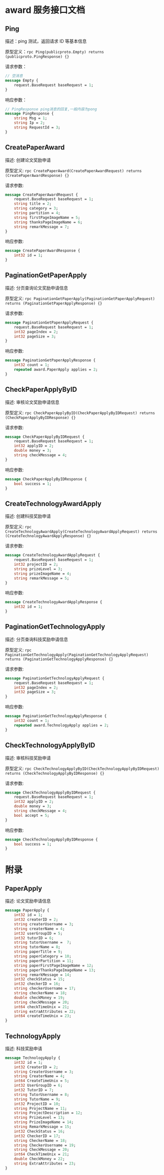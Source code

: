 # award 服务接口文档

## Ping

描述：ping 测试，返回请求 ID 等基本信息

原型定义：`rpc Ping(publicproto.Empty) returns (publicproto.PingResponse) {}`

请求参数：

```protobuf
// 空消息
message Empty {
    request.BaseRequest baseRequest = 1;
}
```

响应参数：

```protobuf
// PingResponse ping消息的回复,一般内容为pong
message PingResponse {
    string Msg = 1;
    string Ip = 2;
    string RequestId = 3;
}
```

## CreatePaperAward

描述: 创建论文奖励申请

原型定义: `rpc CreatePaperAward(CreatePaperAwardRequest) returns (CreatePaperAwardResponse) {}`

请求参数:

```protobuf
message CreatePaperAwardRequest {
    request.BaseRequest baseRequest = 1;
    string title = 2;
    string category = 3;
    string partition = 4;
    string firstPageImageName = 5;
    string thanksPageImageName = 6;
    string remarkMessage = 7;
}
```

响应参数:

```protobuf
message CreatePaperAwardResponse {
    int32 id = 1;
}
```

## PaginationGetPaperApply

描述: 分页查询论文奖励申请信息

原型定义: `rpc PaginationGetPaperApply(PaginationGetPaperApplyRequest) returns (PaginationGetPaperApplyResponse) {}`

请求参数:

```protobuf
message PaginationGetPaperApplyRequest {
    request.BaseRequest baseRequest = 1;
    int32 pageIndex = 2;
    int32 pageSize = 3;
}
```

响应参数:

```protobuf
message PaginationGetPaperApplyResponse {
    int32 count = 1;
    repeated award.PaperApply applies = 2;
}
```

## CheckPaperApplyByID

描述: 审核论文奖励申请信息

原型定义: `rpc CheckPaperApplyByID(CheckPaperApplyByIDRequest) returns (CheckPaperApplyByIDResponse) {}`

请求参数:

```protobuf
message CheckPaperApplyByIDRequest {
    request.BaseRequest baseRequest = 1;
    int32 applyID = 2;
    double money = 3;
    string checkMessage = 4;
}
```

响应参数:

```protobuf
message CheckPaperApplyByIDResponse {
    bool success = 1;
}
```

## CreateTechnologyAwardApply

描述: 创建科技奖励申请

原型定义: `rpc CreateTechnologyAwardApply(CreateTechnologyAwardApplyRequest) returns (CreateTechnologyAwardApplyResponse) {}`

请求参数:

```protobuf
message CreateTechnologyAwardApplyRequest {
    request.BaseRequest baseRequest = 1;
    int32 projectID = 2;
    string prizeLevel = 3;
    string prizeImageName = 4;
    string remarkMessage = 5;
}
```

响应参数:

```protobuf
message CreateTechnologyAwardApplyResponse {
    int32 id = 1;
}
```

## PaginationGetTechnologyApply

描述: 分页查询科技奖励申请信息

原型定义: `rpc PaginationGetTechnologyApply(PaginationGetTechnologyApplyRequest) returns (PaginationGetTechnologyApplyResponse) {}`

请求参数:

```protobuf
message PaginationGetTechnologyApplyRequest {
    request.BaseRequest baseRequest = 1;
    int32 pageIndex = 2;
    int32 pageSize = 3;
}
```

响应参数:

```protobuf
message PaginationGetTechnologyApplyResponse {
    int32 count = 1;
    repeated award.TechnologyApply applies = 2;
}
```

## CheckTechnologyApplyByID

描述: 审核科技奖励申请

原型定义: `rpc CheckTechnologyApplyByID(CheckTechnologyApplyByIDRequest) returns (CheckTechnologyApplyByIDResponse) {}`

请求参数:

```protobuf
message CheckTechnologyApplyByIDRequest {
    request.BaseRequest baseRequest = 1;
    int32 applyID = 2;
    double money = 3;
    string checkMessage = 4;
    bool accept = 5;
}
```

响应参数:

```protobuf
message CheckTechnologyApplyByIDResponse {
    bool success = 1;
}
```

# 附录

## PaperApply

描述: 论文奖励申请信息

```protobuf
message PaperApply {
    int32 id = 1;
    int32 createrID = 2;
    string createrUsername = 3;
    string createrName = 4;
    int32 userGroupID = 5;
    int32 tutorID = 6;
    string tutorUsername =  7;
    string tutorName = 8;
    string paperTitle = 9;
    string paperCategory = 10;
    string paperPartition = 11;
    string paperFirstPageImageName = 12;
    string paperThanksPageImageName = 13;
    string remarkMessage = 14;
    int32 checkStatus = 15;
    int32 checkerID = 16;
    string checkerUsername = 17;
    string checkerName = 18;
    double checkMoney = 19;
    string checkMessage = 20;
    int64 checkTimeUnix = 21;
    string extraAttributes = 22;
    int64 createTimeUnix = 23;
}
```

## TechnologyApply

描述: 科技奖励申请

```protobuf
message TechnologyApply {
    int32 id = 1;
    int32 CreaterID = 2;
    string CreaterUsername = 3;
    string CreaterName = 4;
    int64 CreateTimeUnix = 5;
    int32 UserGroupID = 6;
    int32 TutorID = 7;
    string TutorUsername = 8;
    string TutorName = 9;
    int32 ProjectID = 10;
    string ProjectName = 11;
    string ProjectDescription = 12;
    string PrizeLevel = 13;
    string PrizeImageName = 14;
    string RemarkMessage = 15;
    int32 CheckStatus = 16;
    int32 CheckerID = 17;
    string CheckerName = 18;
    string CheckerUsername = 19;
    string CheckMessage = 20;
    int64 CheckTimeUnix = 21;
    double CheckMoney = 22;
    string ExtraAttributes = 23;
}
```
